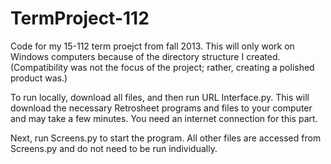 TermProject-112
===============

Code for my 15-112 term proejct from fall 2013. This will only work on Windows computers because of the directory structure I created. (Compatibility was not the focus of the project; rather, creating a polished product was.)

To run locally, download all files, and then run URL Interface.py. This will download the necessary Retrosheet programs and files to your computer and may take a few minutes. You need an internet connection for this part.

Next, run Screens.py to start the program. All other files are accessed from Screens.py and do not need to be run individually.

